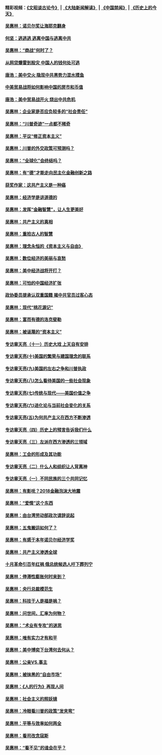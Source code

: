 #### 精彩视频：[《文昭谈古论今》](https://github.com/gfw-breaker/wenzhao/blob/master/README.md?t=12062131) | [《大陆新闻解读》](https://github.com/gfw-breaker/ntdtv-comedy/blob/master/README.md?t=12062131) | [《中国禁闻》](https://github.com/gfw-breaker/ntdtv-news/blob/master/README.md?t=12062131) | [《历史上的今天》](https://github.com/gfw-breaker/today-in-history/blob/master/README.md?t=12062131) 

#### [吴惠林：诺贝尔奖让海耶克翻身](../pages/nsc423/n10890049.md?t=12062131) 

#### [何坚：逃逃逃 逃离中国与逃离中共](../pages/nsc423/n10592891.md?t=12062131) 

#### [吴惠林：“商战”何时了？](../pages/nsc423/n10573558.md?t=12062131) 

#### [从网贷爆雷到股灾 中国人的钱何处可逃](../pages/nsc423/n10572800.md?t=12062131) 

#### [唐浩：美中交火 隐现中共黑势力混水摸鱼](../pages/nsc423/n10544040.md?t=12062131) 

#### [中美贸易战将如何影响中国的房市和币值](../pages/nsc423/n10543697.md?t=12062131) 

#### [唐浩：美中贸易战开火 烧出中共危机](../pages/nsc423/n10540126.md?t=12062131) 

#### [吴惠林：企业家是否应负较多的“社会责任”](../pages/nsc423/n10535022.md?t=12062131) 

#### [吴惠林：“川普奇迹”一点都不稀奇](../pages/nsc423/n10512808.md?t=12062131) 

#### [吴惠林：平议“修正资本主义”](../pages/nsc423/n10495724.md?t=12062131) 

#### [吴惠林：川普的外交政策可预测吗？](../pages/nsc423/n10462387.md?t=12062131) 

#### [吴惠林：“全球化”会终结吗？](../pages/nsc423/n10452838.md?t=12062131) 

#### [吴惠林：有“德”才能走向民主化金融创新之路](../pages/nsc423/n10432292.md?t=12062131) 

#### [获奖作家：这共产主义是一种癌](../pages/nsc423/n10431541.md?t=12062131) 

#### [吴惠林：经济学是讲道德的](../pages/nsc423/n10398014.md?t=12062131) 

#### [吴惠林：发挥“金融智慧”，让人生更美好](../pages/nsc423/n10375019.md?t=12062131) 

#### [吴惠林：共产主义的真相](../pages/nsc423/n10351394.md?t=12062131) 

#### [吴惠林：重拾古人的智慧](../pages/nsc423/n10337691.md?t=12062131) 

#### [吴惠林：理念永恒的《资本主义与自由》](../pages/nsc423/n10316274.md?t=12062131) 

#### [吴惠林：数位经济的美丽与哀愁](../pages/nsc423/n10292946.md?t=12062131) 

#### [吴惠林：美中经济战将开打？](../pages/nsc423/n10258825.md?t=12062131) 

#### [吴惠林：可怕的中国经济扩张](../pages/nsc423/n10219147.md?t=12062131) 

#### [政协委员提承认双重国籍 揭中共官员过客心态](../pages/nsc423/n10208809.md?t=12062131) 

#### [吴惠林：现代“桃花源记”](../pages/nsc423/n10185234.md?t=12062131) 

#### [吴惠林：富而有德的洛克斐勒](../pages/nsc423/n10142264.md?t=12062131) 

#### [吴惠林：被诬蔑的“资本主义”](../pages/nsc423/n10124816.md?t=12062131) 

#### [专访章天亮（十一）历史大戏 上天自有安排](../pages/nsc423/n10094905.md?t=12062131) 

#### [专访章天亮(十)美国的繁荣与建国理念的联系](../pages/nsc423/n10094899.md?t=12062131) 

#### [专访章天亮(九)美国的左右之争和川普执政](../pages/nsc423/n10094889.md?t=12062131) 

#### [专访章天亮(八)怎么看待美国的一些社会现象](../pages/nsc423/n10094857.md?t=12062131) 

#### [专访章天亮(七)传统与现代——美国价值之争](../pages/nsc423/n10093140.md?t=12062131) 

#### [专访章天亮(六)进化论与当前社会变化的关系](../pages/nsc423/n10092036.md?t=12062131) 

#### [专访章天亮(五)为何共产主义在西方不断渗透](../pages/nsc423/n10083620.md?t=12062131) 

#### [专访章天亮（四）历史上的预言告诉我们什么](../pages/nsc423/n10083606.md?t=12062131) 

#### [专访章天亮（三）左派在西方渗透的三领域](../pages/nsc423/n10081115.md?t=12062131) 

#### [吴惠林：工会的形成及其功能](../pages/nsc423/n10080633.md?t=12062131) 

#### [专访章天亮（二）什么人和组织让人背离神](../pages/nsc423/n10076637.md?t=12062131) 

#### [专访章天亮（一）不同民族的三个共同记忆](../pages/nsc423/n10074188.md?t=12062131) 

#### [吴惠林：有影呒？2018金融泡沫大地震](../pages/nsc423/n10040534.md?t=12062131) 

#### [吴惠林：“爱情”这个东西](../pages/nsc423/n10019423.md?t=12062131) 

#### [吴惠林：由台湾劳动部政次请辞说起](../pages/nsc423/n9979679.md?t=12062131) 

#### [吴惠林：五鬼搬运如何了？](../pages/nsc423/n9925338.md?t=12062131) 

#### [吴惠林：有感于本年诺贝尔经济学奖](../pages/nsc423/n9871883.md?t=12062131) 

#### [吴惠林：共产主义渗透全球](../pages/nsc423/n9812748.md?t=12062131) 

#### [十月革命引百年红祸 俄总统候选人吁下葬列宁](../pages/nsc423/n9810182.md?t=12062131) 

#### [吴惠林：停滞性膨胀何时来到？](../pages/nsc423/n9764136.md?t=12062131) 

#### [吴惠林：央行总裁模范生](../pages/nsc423/n9728134.md?t=12062131) 

#### [吴惠林：科技于人是福是祸？](../pages/nsc423/n9672982.md?t=12062131) 

#### [吴惠林：问世间，汇率为何物？](../pages/nsc423/n9621788.md?t=12062131) 

#### [吴惠林：“术业有专攻”的迷思](../pages/nsc423/n9580363.md?t=12062131) 

#### [吴惠林：唯有实力才有和平](../pages/nsc423/n9529599.md?t=12062131) 

#### [吴惠林：美中博奕下台湾何去何从？](../pages/nsc423/n9483598.md?t=12062131) 

#### [吴惠林：公亲VS.事主](../pages/nsc423/n9425637.md?t=12062131) 

#### [吴惠林：被抹黑的“自由市场”](../pages/nsc423/n9351545.md?t=12062131) 

#### [吴惠林：《人的行为》再现人间](../pages/nsc423/n9296339.md?t=12062131) 

#### [吴惠林：社会主义的照妖镜](../pages/nsc423/n9243460.md?t=12062131) 

#### [吴惠林：冷眼看川普的政策“发夹弯”](../pages/nsc423/n9120684.md?t=12062131) 

#### [吴惠林：平等与效率如何两全](../pages/nsc423/n9075430.md?t=12062131) 

#### [吴惠林：看司改念寇斯](../pages/nsc423/n9024915.md?t=12062131) 

#### [吴惠林：“看不见”的谁会在乎？](../pages/nsc423/n8977488.md?t=12062131) 

